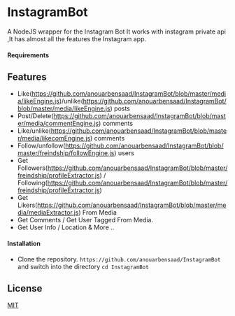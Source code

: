 # InstagramBot
 A NodeJS wrapper for the Instagram Bot It works with instagram private api ,It has almost all the features the Instagram app.
 
#### Requirements
 
 
 
## Features

* Like(https://github.com/anouarbensaad/InstagramBot/blob/master/media/likeEngine.js)/unlike(https://github.com/anouarbensaad/InstagramBot/blob/master/media/likeEngine.js) posts 
* Post/Delete(https://github.com/anouarbensaad/InstagramBot/blob/master/media/commentEngine.js) comments
* Like/unlike(https://github.com/anouarbensaad/InstagramBot/blob/master/media/likecomEngine.js) comments
* Follow/unfollow(https://github.com/anouarbensaad/InstagramBot/blob/master/freindship/followEngine.js) users
* Get Followers(https://github.com/anouarbensaad/InstagramBot/blob/master/freindship/profileExtractor.js) / Following(https://github.com/anouarbensaad/InstagramBot/blob/master/freindship/profileExtractor.js)
* Get Likers(https://github.com/anouarbensaad/InstagramBot/blob/master/media/mediaExtractor.js) From Media
* Get Comments / Get User Tagged From Media.
* Get User Info / Location & More ..

#### Installation

* Clone the repository. `https://github.com/anouarbensaad/InstagramBot` and switch into the directory `cd InstagramBot`

## License

[MIT](LICENSE)
